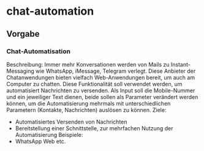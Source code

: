 # chat-automation

## Vorgabe

### Chat-Automatisation

Beschreibung: Immer mehr Konversationen werden von Mails zu Instant-Messaging wie WhatsApp, iMessage, Telegram verlegt. Diese Anbieter der Chatanwendungen bieten vielfach Web-Anwendungen bereit, um auch am Computer zu chatten. Diese Funktionalität soll verwendet werden, um automatisiert Nachrichten zu versenden. Als Input soll die Mobile-Nummer und ein jeweiliger Text dienen, beide sollen als Parameter verändert werden können, um die Automatisierung mehrmals mit unterschiedlichen Parametern (Kontakte, Nachrichten) auslösen zu können.
Ziele:

- Automatisiertes Versenden von Nachrichten
- Bereitstellung einer Schnittstelle, zur mehrfachen Nutzung der Automatisierung
Beispiele:
- WhatsApp Web etc.
